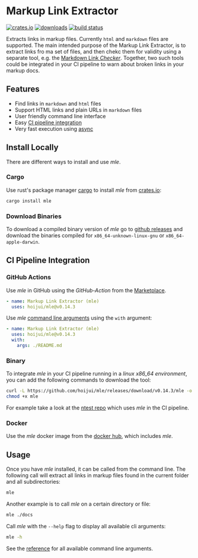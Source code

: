 # Markup Link Extractor

[![crates.io](https://img.shields.io/crates/v/mle.svg?color=orange)](https://crates.io/crates/mle)
[![downloads](https://badgen.net/crates/d/mle?color=blue)](https://crates.io/crates/mle)
[![build status](https://gitlab.com/hoijui/mle_ci/badges/master/pipeline.svg)](https://gitlab.com/hoijui/mle_ci/pipelines)

<!--
[![asciicast](https://asciinema.org/a/299100.svg)](https://asciinema.org/a/299100)
-->

Extracts links in markup files.
Currently `html` and `markdown` files are supported.
The main intended purpose of the Markup Link Extractor,
is to extract links fro ma set of files,
and then chekc them for validity using a separate tool,
e.g. the [Markdown Link *Checker*](https://github.com/becheran/mlc).
Together, two such tools could be integrated in your CI pipeline
to warn about broken links in your markup docs.

## Features

* Find links in `markdown` and `html` files
* Support HTML links and plain URLs in `markdown` files
* User friendly command line interface
* Easy [CI pipeline integration](#ci-pipeline-integration)
* Very fast execution using [async](https://rust-lang.github.io/async-book/)

<!--
* Throttle option to prevent *429 Too Many Requests* errors
-->

## Install Locally

There are different ways to install and use *mle*.

### Cargo

Use rust's package manager [cargo](https://doc.rust-lang.org/cargo/)
to install *mle* from [crates.io](https://crates.io/crates/mle):

``` bash
cargo install mle
```

### Download Binaries

To download a compiled binary version of *mle*
go to [github releases](https://github.com/hoijui/mle/releases)
and download the binaries compiled for `x86_64-unknown-linux-gnu`
or `x86_64-apple-darwin`.

## CI Pipeline Integration

### GitHub Actions

Use *mle* in GitHub using the *GitHub-Action*
from the [Marketplace](https://github.com/marketplace/actions/markup-link-checker-mle).

``` yaml
- name: Markup Link Extractor (mle)
  uses: hoijui/mle@v0.14.3
```

Use *mle* [command line arguments](docs/reference.md) using the `with` argument:

``` yaml
- name: Markup Link Extractor (mle)
  uses: hoijui/mle@v0.14.3
  with:
    args: ./README.md
```

### Binary

To integrate *mle* in your CI pipeline running in a *linux x86_64 environment*,
you can add the following commands to download the tool:

``` bash
curl -L https://github.com/hoijui/mle/releases/download/v0.14.3/mle -o mle
chmod +x mle
```

For example take a look at the [ntest repo](https://github.com/becheran/ntest/blob/master/.gitlab-ci.yml)
which uses *mle* in the CI pipeline.

### Docker

Use the *mle* docker image from the [docker hub](https://hub.docker.com/repository/docker/hoijui/mle),
which includes *mle*.

## Usage

Once you have *mle* installed,
it can be called from the command line.
The following call will extract all links in markup files found in the current folder
and all subdirectories:

``` bash
mle
```

Another example is to call *mle* on a certain directory or file:

``` bash
mle ./docs
```

Call *mle* with the `--help` flag to display all available cli arguments:

``` bash
mle -h
```

See the [reference](docs/reference.md) for all available command line arguments.

